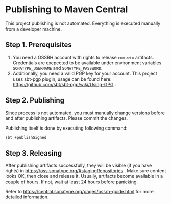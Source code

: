 # Publishing to Maven Central

This project publishing is not automated. Everything is executed manually from a developer machine.

## Step 1. Prerequisites

1. You need a OSSRH account with rights to release `com.wix` artifacts. Credentials are excpected to be available under environment variables `SONATYPE_USERNAME` and `SONATYPE_PASSWORD`.
2. Additionally, you need a valid PGP key for your account. This project uses sbt-pgp plugin, usage can be found here: https://github.com/sbt/sbt-pgp/wiki/Using-GPG .

## Step 2. Publishing

Since process is not automated, you must manually change versions before and after publishing artifacts. Please commit the changes.
 
Publishing itself is done by executing following command:

```sh
sbt +publishSigned
```

## Step 3. Releasing

After publishing artifacts successfully, they will be visible (if you have rights) in https://oss.sonatype.org/#stagingRepositories . Make sure content looks OK, then close and release it. Usually, artifacts become available in a couple of hours. If not, wait at least 24 hours before panicking.

Refer to https://central.sonatype.org/pages/ossrh-guide.html for more detailed information.
